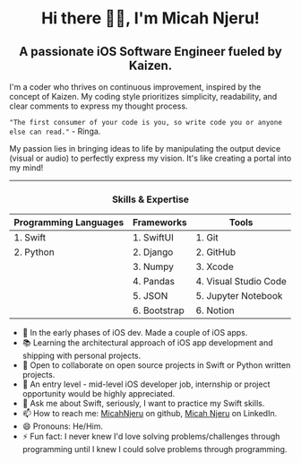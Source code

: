 <h1 align="center"> Hi there 👋🏾, I'm Micah Njeru!</h1>

<h2 align="center">A passionate iOS Software Engineer fueled by Kaizen.</h2>

I'm a coder who thrives on continuous improvement, inspired by the concept of Kaizen. My coding style prioritizes simplicity, readability, and clear comments to express my thought process. 

`"The first consumer of your code is you, so write code you or anyone else can read."` - Ringa.

My passion lies in bringing ideas to life by manipulating the output device (visual or audio) to perfectly express my vision. It's like creating a portal into my mind!

----------------------------

### <h3 align="center">Skills & Expertise</h3>
| Programming Languages | Frameworks | Tools |
| --------------------- | ------------- | ------------- |
| 1. Swift | 1. SwiftUI | 1. Git|
| 2. Python | 2. Django | 2. GitHub |
| | 3. Numpy| 3. Xcode |
| | 4. Pandas | 4. Visual Studio Code |
| | 5. JSON | 5. Jupyter Notebook | 
| | 6. Bootstrap | 6. Notion |


<!--
**MicahNjeru/MicahNjeru** is a ✨ _special_ ✨ repository because its `README.md` (this file) appears on your GitHub profile.

Here are some ideas to get you started:

- 🔭 Currently woriking on ... 
- 🌱 I’m currently learning ...
- 👯 I’m looking to collaborate on ...
- 🤔 I’m looking for help with ...
- 💬 Ask me about ...
- 📫 How to reach me: ...
- 😄 Pronouns: ...
- ⚡ Fun fact: ...
-->
- 🌱 In the early phases of iOS dev. Made a couple of iOS apps. 
- 📚 Learning the architectural approach of iOS app development and shipping with personal projects.
- 👯 Open to collaborate on open source projects in Swift or Python written projects.
- 🤔 An entry level - mid-level iOS developer job, internship or project opportunity would be highly appreciated. 
- 💬 Ask me about Swift, seriously, I want to practice my Swift skills. 
- 📫 How to reach me: [MicahNjeru](https://github.com/MicahNjeru) on github, [Micah Njeru](https://www.linkedin.com/in/micah-njeru/) on LinkedIn.
- 😄 Pronouns: He/Him.
- ⚡ Fun fact: I never knew I'd love solving problems/challenges through programming until I knew I could solve problems through programming.
